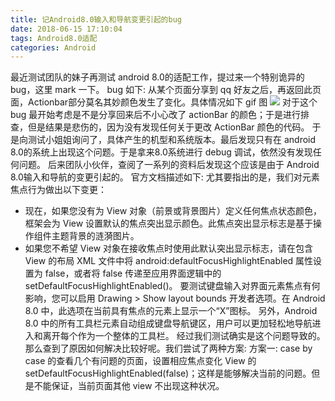 ```yaml
---
title: 记Android8.0输入和导航变更引起的bug
date: 2018-06-15 17:10:04
tags: Android8.0适配
categories: Android
---
```

最近测试团队的妹子再测试 android 8.0的适配工作，提过来一个特别诡异的 bug，这里 mark 一下。
bug 如下: 从某个页面分享到 qq 好友之后，再返回此页面，Actionbar部分莫名其妙颜色发生了变化。具体情况如下 gif 图
![](记Android8.0输入和导航变更引起的bug/AndroidO.gif)
对于这个 bug 最开始考虑是不是分享回来后不小心改了 actionBar 的颜色；于是进行排查，但是结果是悲伤的，因为没有发现任何关于更改 ActionBar 颜色的代码。
于是向测试小姐姐询问了，具体产生的机型和系统版本。最后发现只有在 android 8.0的系统上出现这个问题。于是拿来8.0系统进行 debug 调试，依然没有发现任何问题。
后来团队小伙伴，查阅了一系列的资料后发现这个应该是由于 Android 8.0输入和导航的变更引起的。
官方文档描述如下:
尤其要指出的是，我们对元素焦点行为做出以下变更：
- 现在，如果您没有为 View 对象（前景或背景图片）定义任何焦点状态颜色，框架会为 View 设置默认的焦点突出显示颜色。此焦点突出显示标志是基于操作组件主题背景的涟漪图片。
- 如果您不希望 View 对象在接收焦点时使用此默认突出显示标志，请在包含 View 的布局 XML 文件中将 android:defaultFocusHighlightEnabled 属性设置为 false，或者将 false 传递至应用界面逻辑中的 setDefaultFocusHighlightEnabled()。
要测试键盘输入对界面元素焦点有何影响，您可以启用 Drawing > Show layout bounds 开发者选项。在 Android 8.0 中，此选项在当前具有焦点的元素上显示一个“X”图标。 
另外，Android 8.0 中的所有工具栏元素自动组成键盘导航键区，用户可以更加轻松地导航进入和离开每个作为一个整体的工具栏。
经过我们测试确实是这个问题导致的。那么查到了原因如何解决比较好呢。我们尝试了两种方案:
方案一: case by case 的查看几个有问题的页面，设置相应焦点变化 View 的setDefaultFocusHighlightEnabled(false)；这样是能够解决当前的问题。但是不能保证，当前页面其他 view 不出现这种状况。

